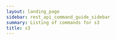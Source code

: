 ```yaml
---
layout: landing_page
sidebar: rest_api_command_guide_sidebar
summary: Listing of commands for s3
title: s3
---
```

